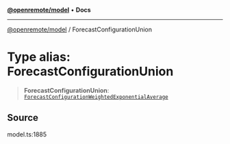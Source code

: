 [**@openremote/model**](../README.md) • **Docs**

***

[@openremote/model](../globals.md) / ForecastConfigurationUnion

# Type alias: ForecastConfigurationUnion

> **ForecastConfigurationUnion**: [`ForecastConfigurationWeightedExponentialAverage`](../interfaces/ForecastConfigurationWeightedExponentialAverage.md)

## Source

model.ts:1885
